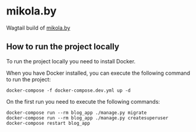 # mikola.by

Wagtail build of [mikola.by](http://mikola.by)

## How to run the project locally

To run the project locally you need to install Docker.

When you have Docker installed, you can execute the following command to run the project:

```
docker-compose -f docker-compose.dev.yml up -d
```

On the first run you need to execute the following commands:

```
docker-compose run --rm blog_app ./manage.py migrate
docker-compose run --rm blog_app ./manage.py createsuperuser
docker-compose restart blog_app
```
